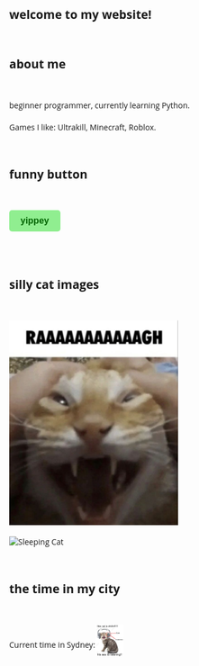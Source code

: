 <html lang="en">
<head>
    <meta charset="utf-8">
    <title>koneb's devpage</title>
    <link href="https://fonts.googleapis.com/css2?family=Open+Sans:wght@400;600&display=swap" rel="stylesheet">
    <style>
        body {
            font-family: 'Open Sans', sans-serif;
            margin: 20px;
            max-width: 1350px; /* Limit the width of the content */
            margin-left: auto; /* Center the container */
            margin-right: auto; /* Center the container */
        }
        h2 {
            margin-top: 60px;
            margin-bottom: 50px;
        }
        p {
            margin-bottom: 20px;
        }
        button {
            background-color: lightgreen;
            color: darkgreen;
            border: none;
            padding: 10px 20px;
            font-size: 16px;
            cursor: pointer;
            border-radius: 5px;
            font-weight: 600;
            margin-bottom: 20px; /* Space below the button */
        }
        button:hover {
            background-color: limegreen;
        }
        #time {
            font-size: 24px;
            margin-top: 20px;
            font-weight: 600;
        }
        .time-container {
            display: flex;
            align-items: center; /* Aligns items vertically centered */
        }
        img {
            display: block; /* Ensures images are block elements */
            margin-bottom: 20px; /* Space below each image */
        }
        img.time-image {
            margin-right: 10px; /* Space between image and text */
        }
    </style>
</head>
<body>
    <h2>welcome to my website!</h2>
    <h2>about me</h2>
    <p>beginner programmer, currently learning Python.</p>
    <p>Games I like: Ultrakill, Minecraft, Roblox.</p>
<body>
    <h2>funny button</h2>
    <button onclick="playSound()">yippey</button>
    <audio id="yippey-sound">
        <source src="yippee-made-with-Voicemod.mp3" type="audio/mpeg">
        Your browser does not support the audio element.
    </audio>
<body>
    <h2>silly cat images</h2>
    <img src="download (27).jpeg" alt="Profile Image" width="300">
    <img src="😴.jpeg" alt="Sleeping Cat" width="450">
    <h2>the time in my city</h2>
    <div class="time-container">
        <p>Current time in Sydney:</p>
        <img src="he IS listening_!__!!_.jpeg" alt="Profile Image" width="50" class="time-image">
    </div>
    <div id="time"></div>
    <script>
        function playSound() {
            var sound = document.getElementById("yippey-sound");
            sound.play();
        }
        function updateTime() {
            const options = { timeZone: 'Australia/Sydney', hour: '2-digit', minute: '2-digit', second: '2-digit' };
            const timeString = new Intl.DateTimeFormat('en-AU', options).format(new Date());
            document.getElementById('time').textContent = timeString;
        }
        // Update the time every second
        setInterval(updateTime, 1000);
        updateTime(); // Initial call to display time immediately
    </script>
</body>
</html>
